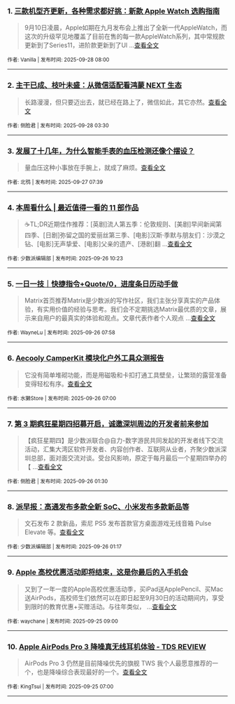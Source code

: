 ### 1. [三款机型齐更新，各种需求都好挑：新款 Apple Watch 选购指南](https://sspai.com/post/102803)

> 9月10日凌晨，Apple如期在九月发布会上推出了全新一代AppleWatch，而这次的升级罕见地覆盖了目前在售的每一款AppleWatch系列，其中常规款更新到了Series11，进阶款更新到了Ul ...[查看全文](https://sspai.com/post/102803) 

<sub>作者: Vanilla | 发布时间: 2025-09-28 08:00</sub>

---


### 2. [主干已成、枝叶未盛：从微信适配看鸿蒙 NEXT 生态](https://sspai.com/post/102590)

> 长路漫漫，但只要迈出去，就已经在路上了，微信如此，其它亦然。[查看全文](https://sspai.com/post/102590) 

<sub>作者: 侧脸君 | 发布时间: 2025-09-28 03:30</sub>

---


### 3. [发展了十几年，为什么智能手表的血压检测还像个摆设？](https://sspai.com/post/84622)

> 量血压这种小事放在手腕上，就成了麻烦。[查看全文](https://sspai.com/post/84622) 

<sub>作者: 北鸮 | 发布时间: 2025-09-27 07:39</sub>

---


### 4. [本周看什么 | 最近值得一看的 11 部作品](https://sspai.com/post/102789)

> ☕️TL;DR近期佳作推荐：[英剧]流人第五季：伦敦规则、[美剧]早间新闻第四季、[日剧]弥留之国的爱丽丝第三季、[电影]汉斯·季默与朋友们：沙漠之钻、[电影]无声挚爱、[电影]父亲的遗产、[港剧]翻 ...[查看全文](https://sspai.com/post/102789) 

<sub>作者: 少数派编辑部 | 发布时间: 2025-09-26 10:23</sub>

---


### 5. [一日一技｜快捷指令+Quote/0，进度条日历动手做](https://sspai.com/post/102662)

> Matrix首页推荐Matrix是少数派的写作社区，我们主张分享真实的产品体验，有实用价值的经验与思考。我们会不定期挑选Matrix最优质的文章，展示来自用户的最真实的体验和观点。文章代表作者个人观点 ...[查看全文](https://sspai.com/post/102662) 

<sub>作者: WayneLu | 发布时间: 2025-09-26 07:58</sub>

---


### 6. [Aecooly CamperKit 模块化户外工具众测报告](https://sspai.com/post/102278)

> 它没有简单堆砌功能，而是用磁吸和卡扣打通工具壁垒，让繁琐的露营准备变得轻松有序。[查看全文](https://sspai.com/post/102278) 

<sub>作者: 水獭Store | 发布时间: 2025-09-26 07:00</sub>

---


### 7. [第 3 期疯狂星期四招募开启，诚邀深圳周边的开发者前来参加](https://sspai.com/post/102754)

> 【疯狂星期四】是少数派联合@自力-数字游民共同发起的开发者线下交流活动，汇集大湾区软件开发者、内容创作者、互联网从业者，齐聚少数派深圳总部，面对面交流对谈。受台风影响，原定于每月最后一个星期四举办的【 ...[查看全文](https://sspai.com/post/102754) 

<sub>作者: 侧脸君 | 发布时间: 2025-09-26 01:30</sub>

---


### 8. [派早报：高通发布多款全新 SoC、小米发布多款新品等](https://sspai.com/post/102775)

> 文石发布 2 款新品，索尼 PS5 发布首款官方桌面游戏无线音箱 Pulse Elevate 等。[查看全文](https://sspai.com/post/102775) 

<sub>作者: 少数派编辑部 | 发布时间: 2025-09-26 01:17</sub>

---


### 9. [Apple 高校优惠活动即将结束，这是你最后的入手机会](https://sspai.com/post/100935)

> 又到了一年一度的Apple高校优惠活动季，买iPad送ApplePencil、买Mac送AirPods，高校师生们依然可以在即日起至9月30日的活动期间内，享受到限时的教育优惠+买赠活动。与往年类似， ...[查看全文](https://sspai.com/post/100935) 

<sub>作者: waychane | 发布时间: 2025-09-25 09:00</sub>

---


### 10. [Apple AirPods Pro 3 降噪真无线耳机体验 - TDS REVIEW](https://sspai.com/post/102744)

> AirPods Pro 3 仍然是目前降噪优先的旗舰 TWS 我个人最愿意推荐的一个，也是降噪综合表现最好的一个。[查看全文](https://sspai.com/post/102744) 

<sub>作者: KingTsui | 发布时间: 2025-09-25 07:00</sub>

---

